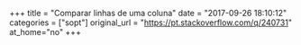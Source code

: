 +++
title = "Comparar linhas de uma coluna"
date = "2017-09-26 18:10:12"
categories = ["sopt"]
original_url = "https://pt.stackoverflow.com/q/240731"
at_home="no"
+++

